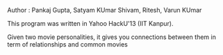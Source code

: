 Author : Pankaj Gupta, Satyam KUmar Shivam, Ritesh, Varun KUmar

This program was written in Yahoo HackU'13 (IIT Kanpur). 

Given two movie personalities, it gives you connections between them in term of relationships and common movies
